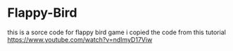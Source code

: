 # Flappy-Bird
this is a sorce code for flappy bird game
i copied the code from this tutorial https://www.youtube.com/watch?v=ndImyD17Viw
